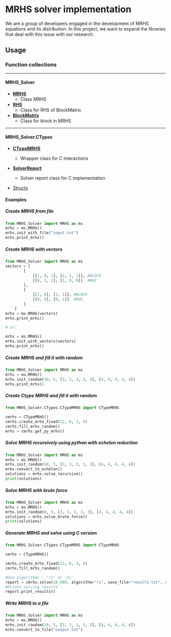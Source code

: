 # MRHS solver implementation
We are a group of developers engaged in the development of MRHS equations and its distribution. In this project, we want to expand the libraries that deal with this issue with our research.

## Usage 





### Function collections

---

#### MRHS_Solver
- [**MRHS**](MRHS.md)
  - Class MRHS
- [**RHS**](RHS.md)
  - Class for RHS of BlockMatrix
- [**BlockMatrix**](BlockMatrix.md)
  - Class for block in MRHS

---

#### MRHS_Solver.CTypes

- [**CTypeMRHS**](CTypeMRHS.md) 
  - Wrapper class for C interactions

- [**SolverReport**](SolverReport.md)
  - Solver report class for C implementation 
  
- [*Structs*](CStructs.md)


#### Examples

##### Create MRHS from file
```python
from MRHS_Solver import MRHS as ms
mrhs = ms.MRHS()
mrhs.init_with_file("input.txt")
mrhs.print_mrhs()
```

##### Create MRHS with vectors
```python
from MRHS_Solver import MRHS as ms
vectors = [
        [
            [[1, 0, 1], [1, 1, 1]], #BLOCK
            [[0, 1, 1], [1, 0, 0]]  #RHS
        ],
        [
            [[1, 0], [1, 1]], #BLOCK
            [[0, 0], [0, 1]]  #RHS
        ]
    ]
mrhs = ms.MRHS(vectors)
mrhs.print_mrhs()

# or:

mrhs = ms.MRHS()
mrhs.init_with_vectors(vectors)
mrhs.print_mrhs()
```

##### Create MRHS and fill it with random
```python
from MRHS_Solver import MRHS as ms
mrhs = ms.MRHS()
mrhs.init_random(10, 5, [3, 3, 3, 3, 3], [4, 4, 4, 4, 4])
mrhs.print_mrhs()
```

##### Create Ctype MRHS and fill it with random
```python
from MRHS_Solver.CTypes.CTypeMRHS import CTypeMRHS

cmrhs = CTypeMRHS()
cmrhs.create_mrhs_fixed(12, 6, 3, 4)
cmrhs.fill_mrhs_random()
mrhs = cmrhs.get_py_mrhs()
```

##### Solve MRHS recursively using python with echelon reduction
```python
from MRHS_Solver import MRHS as ms
mrhs = ms.MRHS()
mrhs.init_random(10, 5, [3, 3, 3, 3, 3], [4, 4, 4, 4, 4])
mrhs.convert_to_echelon()
solutions = mrhs.solve_recursive()
print(solutions)
```

##### Solve MRHS with brute force
```python
from MRHS_Solver import MRHS as ms
mrhs = ms.MRHS()
mrhs.init_random(8, 5, [3, 3, 3, 3, 3], [4, 4, 4, 4, 4])
solutions = mrhs.solve_brute_force()
print(solutions)
```

##### Generate MRHS and solve using C version
```python
from MRHS_Solver.CTypes.CTypeMRHS import CTypeMRHS

cmrhs = CTypeMRHS()

cmrhs.create_mrhs_fixed(12, 6, 3, 4)
cmrhs.fill_mrhs_random()

#Use algorithms : 'rz' or 'hc'
report = cmrhs.solve(10_000, algorithm="rz", save_file="results.txt", report_solutions=0)
#Prints solving results
report.print_results()
```

##### Write MRHS to a file
```python
from MRHS_Solver import MRHS as ms
mrhs = ms.MRHS()
mrhs.init_random(10, 5, [3, 3, 3, 3, 3], [4, 4, 4, 4, 4])
mrhs.convert_to_file("output.txt")
```

        

